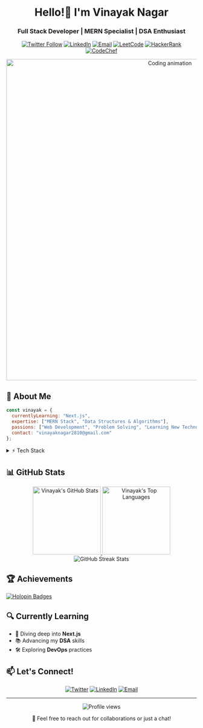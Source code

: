 <div align="center">
  
# Hello!👋 I'm Vinayak Nagar

### Full Stack Developer | MERN Specialist | DSA Enthusiast

[![Twitter Follow](https://img.shields.io/twitter/follow/vinayaknagar09?logo=twitter&style=for-the-badge)](https://twitter.com/vinayaknagar09)
[![LinkedIn](https://img.shields.io/badge/LinkedIn-Connect-blue?style=for-the-badge&logo=linkedin)](https://linkedin.com/in/vinayak-nagar-113022252)
[![Email](https://img.shields.io/badge/Email-Contact-red?style=for-the-badge&logo=gmail)](mailto:vinayaknagar2810@gmail.com)
[![LeetCode](https://img.shields.io/badge/LeetCode-Profile-orange?style=for-the-badge&logo=leetcode)](https://www.leetcode.com/vinayaknagar)
[![HackerRank](https://img.shields.io/badge/HackerRank-Profile-brightgreen?style=for-the-badge&logo=hackerrank)](https://www.hackerrank.com/vinayaknagar2003)
[![CodeChef](https://img.shields.io/badge/CodeChef-Profile-brown?style=for-the-badge&logo=codechef)](https://www.codechef.com/users/vinayaknagar)

<img src="https://user-images.githubusercontent.com/74038190/225813708-98b745f2-7d22-48cf-9150-083f1b00d6c9.gif" alt="Coding animation" width="850">

</div>

## 🚀 About Me

```javascript
const vinayak = {
  currentlyLearning: "Next.js",
  expertise: ["MERN Stack", "Data Structures & Algorithms"],
  passions: ["Web Development", "Problem Solving", "Learning New Technologies"],
  contact: "vinayaknagar2810@gmail.com"
};
```

<details>
<summary>⚡ Tech Stack</summary>
<br>

### 💻 Languages
![JavaScript](https://img.shields.io/badge/JavaScript-F7DF1E?style=for-the-badge&logo=javascript&logoColor=black)
![TypeScript](https://img.shields.io/badge/TypeScript-007ACC?style=for-the-badge&logo=typescript&logoColor=white)
![Python](https://img.shields.io/badge/Python-3776AB?style=for-the-badge&logo=python&logoColor=white)
![C++](https://img.shields.io/badge/C++-00599C?style=for-the-badge&logo=cplusplus&logoColor=white)
![Java](https://img.shields.io/badge/Java-ED8B00?style=for-the-badge&logo=java&logoColor=white)
![HTML5](https://img.shields.io/badge/HTML5-E34F26?style=for-the-badge&logo=html5&logoColor=white)
![CSS3](https://img.shields.io/badge/CSS3-1572B6?style=for-the-badge&logo=css3&logoColor=white)

### 🚀 Frameworks & Libraries
![React](https://img.shields.io/badge/React-20232A?style=for-the-badge&logo=react&logoColor=61DAFB)
![Next.js](https://img.shields.io/badge/Next.js-000000?style=for-the-badge&logo=nextdotjs&logoColor=white)
![Node.js](https://img.shields.io/badge/Node.js-339933?style=for-the-badge&logo=nodedotjs&logoColor=white)
![Express.js](https://img.shields.io/badge/Express.js-000000?style=for-the-badge&logo=express&logoColor=white)
![Tailwind CSS](https://img.shields.io/badge/Tailwind_CSS-38B2AC?style=for-the-badge&logo=tailwind-css&logoColor=white)

### 🛢️ Databases
![MongoDB](https://img.shields.io/badge/MongoDB-4EA94B?style=for-the-badge&logo=mongodb&logoColor=white)
![MySQL](https://img.shields.io/badge/MySQL-4479A1?style=for-the-badge&logo=mysql&logoColor=white)
![PostgreSQL](https://img.shields.io/badge/PostgreSQL-316192?style=for-the-badge&logo=postgresql&logoColor=white)

### ☁️ DevOps & Cloud
![AWS](https://img.shields.io/badge/AWS-232F3E?style=for-the-badge&logo=amazon-aws&logoColor=white)
![Docker](https://img.shields.io/badge/Docker-2496ED?style=for-the-badge&logo=docker&logoColor=white)
![Nginx](https://img.shields.io/badge/Nginx-009639?style=for-the-badge&logo=nginx&logoColor=white)

### 🔧 Tools
![Figma](https://img.shields.io/badge/Figma-F24E1E?style=for-the-badge&logo=figma&logoColor=white)
![Git](https://img.shields.io/badge/Git-F05032?style=for-the-badge&logo=git&logoColor=white)
![GitHub](https://img.shields.io/badge/GitHub-100000?style=for-the-badge&logo=github&logoColor=white)

</details>

## 📊 GitHub Stats

<div align="center">
  <a href="https://github.com/vinayak2k03">
    <img height="180em" src="https://github-readme-stats.vercel.app/api?username=vinayak2k03&show_icons=true&theme=tokyonight&include_all_commits=true&count_private=true" alt="Vinayak's GitHub Stats"/>
    <img height="180em" src="https://github-readme-stats.vercel.app/api/top-langs/?username=vinayak2k03&layout=compact&langs_count=8&theme=tokyonight" alt="Vinayak's Top Languages"/>
  </a>
</div>

<div align="center">
  <img src="https://github-readme-streak-stats.herokuapp.com/?user=vinayak2k03&theme=tokyonight" alt="GitHub Streak Stats"/>
</div>

## 🏆 Achievements

[![Holopin Badges](https://holopin.me/vinayak2k03)](https://holopin.io/@vinayak2k03)

## 🔍 Currently Learning

- 🌱 Diving deep into **Next.js**
- 📚 Advancing my **DSA** skills
- 🛠️ Exploring **DevOps** practices

## 📫 Let's Connect!

<div align="center">
  
[![Twitter](https://img.shields.io/badge/Twitter-1DA1F2?style=for-the-badge&logo=twitter&logoColor=white)](https://twitter.com/vinayaknagar09)
[![LinkedIn](https://img.shields.io/badge/LinkedIn-0077B5?style=for-the-badge&logo=linkedin&logoColor=white)](https://linkedin.com/in/vinayak-nagar-113022252)
[![Email](https://img.shields.io/badge/Email-D14836?style=for-the-badge&logo=gmail&logoColor=white)](mailto:vinayaknagar2810@gmail.com)

</div>

---

<div align="center">
  <img src="https://komarev.com/ghpvc/?username=vinayak2k03&label=Profile%20views&color=0e75b6&style=flat" alt="Profile views" />
  <p>💬 Feel free to reach out for collaborations or just a chat!</p>
</div>
